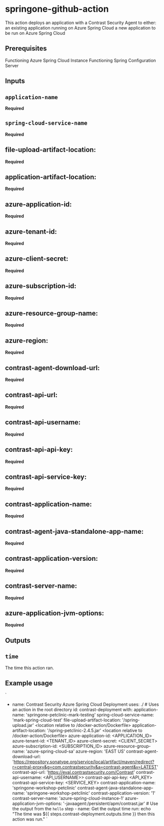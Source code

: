 # springone-github-action

This action deploys an application with a Contrast Security Agent to either:
an existing application running on Azure Spring Cloud
a new application to be run on Azure Spring Cloud

## Prerequisites

Functioning Azure Spring Cloud Instance
Functioning Spring Configuration Server

## Inputs

## `application-name`

**Required**

## `spring-cloud-service-name`

**Required** 

## file-upload-artifact-location:

**Required**

## application-artifact-location:

**Required**

## azure-application-id:

**Required**

## azure-tenant-id:

**Required**

## azure-client-secret:

**Required**

## azure-subscription-id:

**Required**

## azure-resource-group-name:

**Required**

## azure-region:

**Required**

## contrast-agent-download-url:

**Required**

## contrast-api-url:

**Required**

## contrast-api-username:

**Required**

## contrast-api-api-key:

**Required**

## contrast-api-service-key:

**Required**

## contrast-application-name:

**Required**

## contrast-agent-java-standalone-app-name:

**Required**

## contrast-application-version:

**Required**

## contrast-server-name:

**Required**

## azure-application-jvm-options:

**Required**

## Outputs

## `time`

The time this action ran.

## Example usage
`
- name: Contrast Security Azure Spring Cloud Deployment
        uses: ./ # Uses an action in the root directory
        id: contrast-deployment
        with:
          application-name: 'springone-petclinic-mark-testing'
          spring-cloud-service-name: 'mark-spring-cloud-test'
          file-upload-artifact-location: '/spring-upload.jar' <location relative to /docker-action/Dockerfile>
          application-artifact-location: '/spring-petclinic-2.4.5.jar' <location relative to /docker-action/Dockerfile>
          azure-application-id: <APPLICATION_ID>
          azure-tenant-id: <TENANT_ID>
          azure-client-secret: <CLIENT_SECRET>
          azure-subscription-id: <SUBSCRIPTION_ID>
          azure-resource-group-name: 'azure-spring-cloud-sa'
          azure-region: 'EAST US'
          contrast-agent-download-url: 'https://repository.sonatype.org/service/local/artifact/maven/redirect?r=central-proxy&g=com.contrastsecurity&a=contrast-agent&v=LATEST'
          contrast-api-url: 'https://eval.contrastsecurity.com/Contrast'
          contrast-api-username: <API_USERNAME>>
          contrast-api-api-key: <API_KEY>
          contrast-api-service-key: <SERVICE_KEY>
          contrast-application-name: 'springone-workshop-petclinic'
          contrast-agent-java-standalone-app-name: 'springone-workshop-petclinic'
          contrast-application-version: '1'
          contrast-server-name: 'azure-spring-cloud-instance-1'
          azure-application-jvm-options: '-javaagent:/persistent/apm/contrast.jar'
      # Use the output from the `hello` step
      - name: Get the output time
        run: echo "The time was ${{ steps.contrast-deployment.outputs.time }} then this action was run."
`
